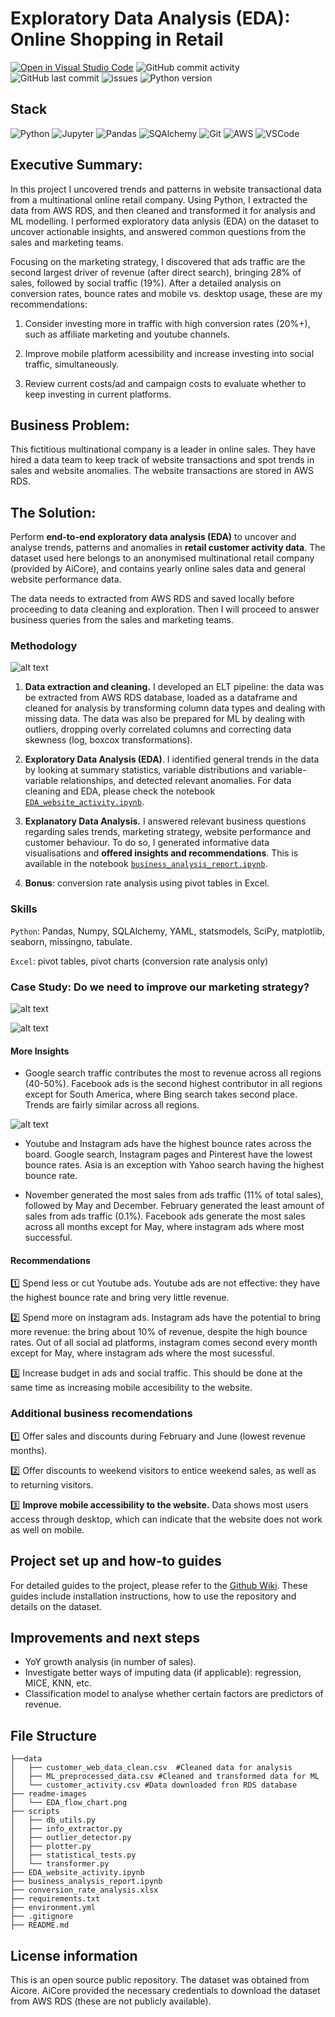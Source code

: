 # Exploratory Data Analysis (EDA): Online Shopping in Retail

[![Open in Visual Studio Code](https://img.shields.io/badge/Open%20in-Visual_Studio_Code-5C2D91?style=flat&logo=visual%20studio&logoColor=white)](https://open.vscode.dev/selvatica-36/Exploratory-data-analysis---Online-shopping-in-retail) ![GitHub commit activity](https://img.shields.io/github/commit-activity/y/selvatica-36/Exploratory-data-analysis---Online-shopping-in-retail)  ![GitHub last commit](https://img.shields.io/github/last-commit/selvatica-36/Exploratory-data-analysis---Online-shopping-in-retail)  ![issues](https://img.shields.io/github/issues/selvatica-36/Exploratory-data-analysis---Online-shopping-in-retail.svg) ![Python version](https://img.shields.io/badge/Python%20version-3.12.1-FF9900?style=flat&logo=python&logoColor=white)

## Stack
![Python](https://img.shields.io/badge/Python-3776AB?style=for-the-badge&logo=python&logoColor=white) ![Jupyter](https://img.shields.io/badge/Jupyter-298D46?style=for-the-badge&logo=jupyter&logoColor=white) ![Pandas](https://img.shields.io/badge/pandas-5C2D91?style=for-the-badge) ![SQAlchemy](https://img.shields.io/badge/SQLAlchemy-FF5722?style=for-the-badge) ![Git](https://img.shields.io/badge/Git-B1361E?style=for-the-badge&logo=git&logoColor=white) ![AWS](https://img.shields.io/badge/Amazon_AWS-FF9900?style=for-the-badge&logo=amazonaws&logoColor=white) ![VSCode](https://img.shields.io/badge/VSCode-2962FF?style=for-the-badge&logo=visual%20studio&logoColor=white)

## Executive Summary: 

In this project I uncovered trends and patterns in website transactional data from a multinational online retail company. Using Python, I extracted the data from AWS RDS, and then cleaned and transformed it for analysis and ML modelling. I performed exploratory data anlysis (EDA) on the dataset to uncover actionable insights, and answered common questions from the sales and marketing teams. 

Focusing on the marketing strategy, I discovered that ads traffic are the second largest driver of revenue (after direct search), bringing 28% of sales, followed by social traffic (19%). After a detailed analysis on conversion rates, bounce rates and mobile vs. desktop usage, these are my recommendations:

1. Consider investing more in traffic with high conversion rates (20%+), such as affiliate marketing and youtube channels.

2. Improve mobile platform acessibility and increase investing into social traffic, simultaneously.

3. Review current costs/ad and campaign costs to evaluate whether to keep investing in current platforms. 


## Business Problem: 
This fictitious multinational company is a leader in online sales. They have hired a data team to keep track of website transactions and spot trends in sales and website anomalies. The website transactions are stored in AWS RDS.

## The Solution:
Perform **end-to-end exploratory data analysis (EDA)** to uncover and analyse trends, patterns and anomalies in **retail customer activity data**. The dataset used here belongs to an anonymised multinational retail company (provided by AiCore), and contains yearly online sales data and general website performance data.

The data needs to extracted from AWS RDS and saved locally before proceeding to data cleaning and exploration. Then I will proceed to answer business queries from the sales and marketing teams.

### Methodology

![alt text](/readme-images/EDA-Project.png)

1. **Data extraction and cleaning.** I developed an ELT pipeline: the data was be extracted from AWS RDS database, loaded as a dataframe and cleaned for analysis by transforming column data types and dealing with missing data. The data was also be prepared for ML by dealing with outliers, dropping overly correlated columns and correcting data skewness (log, boxcox transformations).

2. **Exploratory Data Analysis (EDA)**. I identified general trends in the data by looking at summary statistics, variable distributions and variable-variable relationships, and detected relevant anomalies. For data cleaning and EDA, please check the notebook [`EDA_website_activity.ipynb`](https://github.com/selvatica-36/Exploratory-data-analysis---Online-shopping-in-retail/blob/main/EDA_website_activity.ipynb).

3. **Explanatory Data Analysis.** I answered relevant business questions regarding sales trends, marketing strategy, website performance and customer behaviour. To do so, I generated informative data visualisations and **offered insights and recommendations**. This is available in the notebook [`business_analysis_report.ipynb`](https://github.com/selvatica-36/Exploratory-data-analysis---Online-shopping-in-retail/blob/main/business_analysis_report.ipynb).

4. **Bonus**: conversion rate analysis using pivot tables in Excel.


### Skills

`Python`: Pandas, Numpy, SQLAlchemy, YAML, statsmodels, SciPy, matplotlib, seaborn, missingno, tabulate.

`Excel`: pivot tables, pivot charts (conversion rate analysis only)

### Case Study: Do we need to improve our marketing strategy? 

![alt text](/readme-images/marketing-strategy.png)

![alt text](/readme-images/marketing-strategy-2.png)

#### **More Insights**
- Google search traffic contributes the most to revenue across all regions (40-50%). Facebook ads is the second highest contributor in all regions except for South America, where Bing search takes second place. Trends are fairly similar across all regions.

![alt text](/readme-images/traffic_revenue_region.png)
- Youtube and Instagram ads have the highest bounce rates across the board. Google search, Instagram pages and Pinterest have the lowest bounce rates. Asia is an exception with Yahoo search having the highest bounce rate.

- November generated the most sales from ads traffic (11% of total sales), followed by May and December. February generated the least amount of sales from ads traffic (0.1%). Facebook ads generate the most sales across all months except for May, where instagram ads where most successful.

#### **Recommendations**

1️⃣ Spend less or cut Youtube ads. Youtube ads are not effective: they have the highest bounce rate and bring very little revenue.

2️⃣ Spend more on instagram ads. Instagram ads have the potential to bring more revenue: the bring about 10% of revenue, despite the high bounce rates. Out of all social ad platforms, instagram comes second every month except for May, where instagram ads where the most sucessful.

3️⃣ Increase budget in ads and social traffic. This should be done at the same time as increasing mobile accesibility to the website.

### Additional business recomendations 

1️⃣ Offer sales and discounts during February and June (lowest revenue months).

2️⃣ Offer discounts to weekend visitors to entice weekend sales, as well as to returning visitors.

3️⃣ **Improve mobile accessibility to the website.** Data shows most users access through desktop, which can indicate that the website does not work as well on mobile.

## Project set up and how-to guides
For detailed guides to the project, please refer to the [Github Wiki](https://github.com/selvatica-36/Exploratory-data-analysis---Online-shopping-in-retail/wiki). These guides include installation instructions, how to use the repository and details on the dataset. 

## Improvements and next steps 
- YoY growth analysis (in number of sales).
- Investigate better ways of imputing data (if applicable): regression, MICE, KNN, etc.
- Classification model to analyse whether certain factors are predictors of revenue.

## File Structure
```
├──data
│   ├── customer_web_data_clean.csv  #Cleaned data for analysis
│   ├── ML_preprocessed_data.csv #Cleaned and transformed data for ML 
│   └── customer_activity.csv #Data downloaded fron RDS database 
├── readme-images
│   └── EDA_flow_chart.png
├── scripts
│   ├── db_utils.py
│   ├── info_extractor.py
│   ├── outlier_detector.py
│   ├── plotter.py
│   ├── statistical_tests.py
│   └── transformer.py 
├── EDA_website_activity.ipynb
├── business_analysis_report.ipynb
├── conversion_rate_analysis.xlsx
├── requirements.txt
├── environment.yml
├── .gitignore
├── README.md

```

## License information
This is an open source public repository. The dataset was obtained from Aicore. AiCore provided the necessary credentials to download the dataset from AWS RDS (these are not publicly available).
